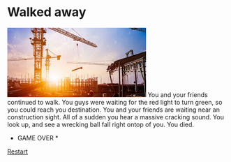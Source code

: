 # Walked away 

![](construction.jpg)
You and your friends continued to walk. You guys were waiting for the red light to turn green, so you could reach you destination. You and your friends are waiting near an construction sight. All of a sudden you hear a massive cracking sound. You look up, and see a wrecking ball fall right ontop of you. You died.

* GAME OVER *

[Restart](../wake-up.md)